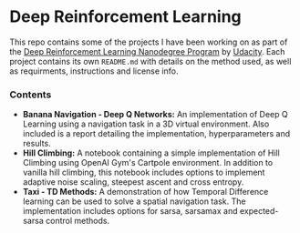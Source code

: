 # Deep Reinforcement Learning
This repo contains some of the projects I have been working on as part of the 
[Deep Reinforcement Learning Nanodegree Program](https://www.udacity.com/course/deep-reinforcement-learning-nanodegree--nd893) 
by [Udacity](https://www.udacity.com/). Each project contains its own `README.md` with details on the method used, as 
well as requirments, instructions and license info.

### Contents
- <b>Banana Navigation - Deep Q Networks:</b> An implementation of Deep Q Learning using a navigation 
  task in a 3D virtual environment. Also included is a report detailing the implementation, hyperparameters and results.
- <b>Hill Climbing:</b> A notebook containing a simple implementation of Hill Climbing using OpenAI Gym's Cartpole environment. In addition to 
  vanilla hill climbing, this notebook includes options to implement adaptive noise scaling, steepest ascent and cross entropy.
- <b>Taxi - TD Methods:</b> A demonstration of how Temporal Difference learning can be used to solve a spatial 
navigation task. The implementation includes options for sarsa, sarsamax and expected-sarsa control methods.